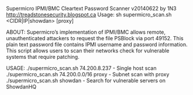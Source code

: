 Supermicro IPMI/BMC Cleartext Password Scanner v20140622 by 1N3
http://treadstonesecurity.blogspot.ca
Usage: sh supermicro_scan.sh <CIDR|IP|showdan> [proxy]

ABOUT:
Supermicro’s implementation of IPMI/BMC allows remote, unauthenticated attackers to
request the file PSBlock via port 49152. This plain text password file contains IPMI
username and password information. This script allows users to scan their networks
check for vulnerable systems that require patching.

USAGE:
./supermicro_scan.sh 74.200.8.237 - Single host scan
./supermicro_scan.sh 74.200.0.0/16 proxy - Subnet scan with proxy
./supermicro_scan.sh showdan - Search for vulnerable servers on ShowdanHQ

